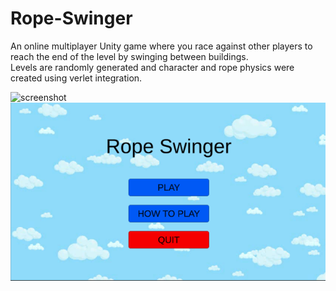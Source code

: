 # Rope-Swinger

An online multiplayer Unity game where you race against other players to reach the end of the level by swinging between buildings.\
Levels are randomly generated and character and rope physics were created using verlet integration.

![screenshot](gameplay.gif)
![screenshot](screenshot.png)
